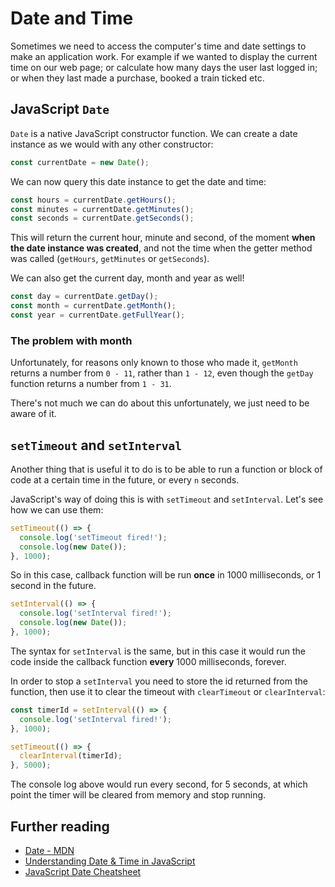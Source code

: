 # Date and Time

Sometimes we need to access the computer's time and date settings to make an application work. For example if we wanted to display the current time on our web page; or calculate how many days the user last logged in; or when they last made a purchase, booked a train ticked etc.

## JavaScript `Date`

`Date` is a native JavaScript constructor function. We can create a date instance as we would with any other constructor:

```javascript
const currentDate = new Date();
```

We can now query this date instance to get the date and time:

```javascript
const hours = currentDate.getHours();
const minutes = currentDate.getMinutes();
const seconds = currentDate.getSeconds();
```

This will return the current hour, minute and second, of the moment **when the date instance was created**, and not the time when the getter method was called (`getHours`, `getMinutes` or `getSeconds`).

We can also get the current day, month and year as well!

```javascript
const day = currentDate.getDay();
const month = currentDate.getMonth();
const year = currentDate.getFullYear();
```

### The problem with month

Unfortunately, for reasons only known to those who made it, `getMonth` returns a number from `0 - 11`, rather than `1 - 12`, even though the `getDay` function returns a number from `1 - 31`.

There's not much we can do about this unfortunately, we just need to be aware of it.

## `setTimeout` and `setInterval`

Another thing that is useful it to do is to be able to run a function or block of code at a certain time in the future, or every `n` seconds.

JavaScript's way of doing this is with `setTimeout` and `setInterval`. Let's see how we can use them:

```javascript
setTimeout(() => {
  console.log('setTimeout fired!');
  console.log(new Date());
}, 1000);
```

So in this case, callback function will be run **once** in 1000 milliseconds, or 1 second in the future.

```javascript
setInterval(() => {
  console.log('setInterval fired!');
  console.log(new Date());
}, 1000);
```

The syntax for `setInterval` is the same, but in this case it would run the code inside the callback function **every** 1000 milliseconds, forever.


In order to stop a `setInterval` you need to store the id returned from the function, then use it to clear the timeout with `clearTimeout` or `clearInterval`:

```javascript
const timerId = setInterval(() => {
  console.log('setInterval fired!');
}, 1000);

setTimeout(() => {
  clearInterval(timerId);
}, 5000);
```

The console log above would run every second, for 5 seconds, at which point the timer will be cleared from memory and stop running.

## Further reading

- [Date - MDN](https://developer.mozilla.org/en-US/docs/Web/JavaScript/Reference/Global_Objects/Date)
- [Understanding Date & Time in JavaScript](https://www.digitalocean.com/community/tutorials/understanding-date-and-time-in-javascript)
- [JavaScript Date Cheatsheet](https://devhints.io/js-date)
